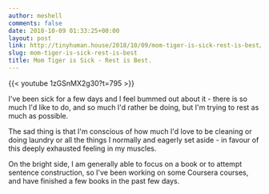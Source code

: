 ```yaml
---
author: meshell
comments: false
date: 2018-10-09 01:33:25+00:00
layout: post
link: http://tinyhuman.house/2018/10/09/mom-tiger-is-sick-rest-is-best/
slug: mom-tiger-is-sick-rest-is-best
title: Mom Tiger is Sick - Rest is Best.
---
```


{{< youtube 1zGSnMX2g30?t=795 >}}

I've been sick for a few days and I feel bummed out about it - there is so much I'd like to do, and so much I'd rather be doing, but I'm trying to rest as much as possible.

The sad thing is that I'm conscious of how much I'd love to be cleaning or doing laundry or all the things I normally and eagerly set aside - in favour of this deeply exhausted feeling in my muscles.

On the bright side, I am generally able to focus on a book or to attempt sentence construction, so I've been working on some Coursera courses, and have finished a few books in the past few days. 
